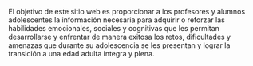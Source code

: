 El objetivo de este sitio web es proporcionar a los profesores y alumnos adolescentes la información necesaria para 
adquirir o reforzar las habilidades emocionales, sociales y cognitivas que les permitan desarrollarse y enfrentar 
de manera exitosa los retos, dificultades y amenazas que durante su adolescencia se les presentan y lograr la transición 
a una edad adulta integra y plena.

